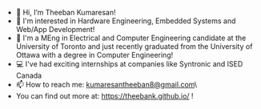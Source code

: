 - 👋 Hi, I’m Theeban Kumaresan!
- 👀 I'm interested in Hardware Engineering, Embedded Systems and Web/App Development!
- 🏫 I'm a MEng in Electrical and Computer Engineering candidate at the University of Toronto and just recently graduated from the University of Ottawa with a degree in Computer Engineering!
- 💻 I've had exciting internships at companies like Syntronic and ISED Canada
- 📫 How to reach me: kumaresantheeban8@gmail.com\
- You can find out more at: https://theebank.github.io/ ! 
<!---
theebank/theebank is a ✨ special ✨ repository because its `README.md` (this file) appears on your GitHub profile.
You can click the Preview link to take a look at your changes.
--->
